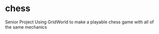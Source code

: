 # chess
Senior Project
Using GridWorld to make a playable chess game with all of the same mechanics
